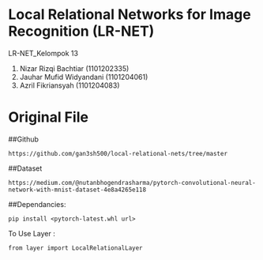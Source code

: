 # Local Relational Networks for Image Recognition (LR-NET)

LR-NET_Kelompok 13
1. Nizar Rizqi Bachtiar (1101202335)
2. Jauhar Mufid Widyandani (1101204061)
3. Azril Fikriansyah (1101204083)

# Original File 
##Github
```
https://github.com/gan3sh500/local-relational-nets/tree/master
```
##Dataset
```
https://medium.com/@nutanbhogendrasharma/pytorch-convolutional-neural-network-with-mnist-dataset-4e8a4265e118
```

##Dependancies:
```
pip install <pytorch-latest.whl url>
```
To Use Layer :
```
from layer import LocalRelationalLayer
```
